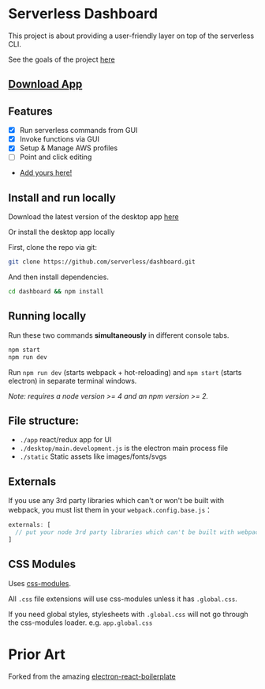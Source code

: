 # Serverless Dashboard

This project is about providing a user-friendly layer on top of the serverless CLI.

See the goals of the project [here](./docs/README.md)

## [Download App](http://bit.ly/serverless-dashboard)

## Features

- [x] Run serverless commands from GUI
- [x] Invoke functions via GUI
- [x] Setup & Manage AWS profiles
- [ ] Point and click editing
- [Add yours here!](https://github.com/serverless/dashboard/issues)

## Install and run locally

Download the latest version of the desktop app [here](http://bit.ly/serverless-dashboard)

Or install the desktop app locally

First, clone the repo via git:

```bash
git clone https://github.com/serverless/dashboard.git
```

And then install dependencies.

```bash
cd dashboard && npm install
```

## Running locally

Run these two commands __simultaneously__ in different console tabs.

```bash
npm start
npm run dev
```

Run `npm run dev` (starts webpack + hot-reloading) and `npm start` (starts electron) in separate terminal windows.

*Note: requires a node version >= 4 and an npm version >= 2.*

## File structure:

- `./app` react/redux app for UI
- `./desktop/main.development.js` is the electron main process file
- `./static` Static assets like images/fonts/svgs

## Externals

If you use any 3rd party libraries which can't or won't be built with webpack, you must list them in your `webpack.config.base.js`：

```javascript
externals: [
  // put your node 3rd party libraries which can't be built with webpack here (mysql, mongodb, and so on..)
]
```

## CSS Modules

Uses [css-modules](https://github.com/css-modules/css-modules).

All `.css` file extensions will use css-modules unless it has `.global.css`.

If you need global styles, stylesheets with `.global.css` will not go through the
css-modules loader. e.g. `app.global.css`

# Prior Art

Forked from the amazing [electron-react-boilerplate](https://github.com/chentsulin/electron-react-boilerplate)
